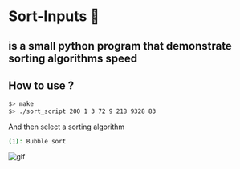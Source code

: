 # Sort-Inputs 🛟
## is a small python program that demonstrate sorting algorithms speed

## How to use ?
``` bash
$> make
$> ./sort_script 200 1 3 72 9 218 9328 83
```
And then select a sorting algorithm
``` bash
(1): Bubble sort
```

![gif](https://media4.giphy.com/media/v1.Y2lkPTc5MGI3NjExZ3poZjdiam5mOHB3bWRuZXM4d25leWJhbW13OHhxNWhmeGlqeG9kcCZlcD12MV9pbnRlcm5hbF9naWZfYnlfaWQmY3Q9Zw/kWEmkWCKlvBklWYmw2/giphy.gif)
